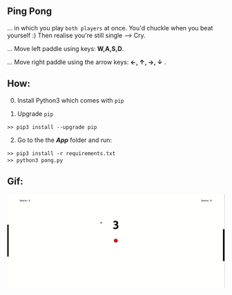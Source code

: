 ## Ping Pong 
... in which you play `both players` at once. You'd chuckle when you beat yourself :)
Then  realise you're still single --> Cry.

... Move left paddle using keys: **W,A,S,D**.

... Move right paddle using the arrow keys: **&#8592;, &#8593;, &#8594;, &#8595;** .


## How:

0. Install Python3 which comes with ``pip``

1. Upgrade ``pip``

```
>> pip3 install --upgrade pip
```
2. Go to the the ***App*** folder and run:

```
>> pip3 install -r requirements.txt
>> python3 pong.py
```

## Gif:
<img src="preview/pong.gif" width=800 />
